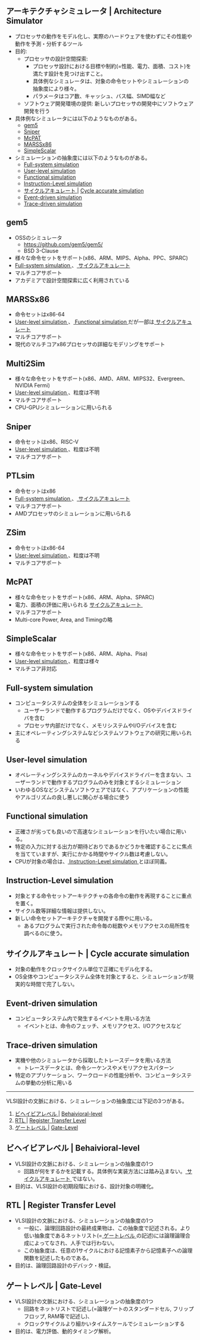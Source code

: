 <!-- 記事タイトル:用語解説集-計算機科学-アーキテクチャ-シミュレータ -->
<!-- 記事URL:https://github.com/takata150802/tech_glossary/blob/main/output/cs-arch-siml.md# -->

<a id="CS_ARCH_SIML_ArchSiml"></a>
## アーキテクチャシミュレータ | Architecture Simulator <!-- entry_word_and_anchor:CS_ARCH_SIML_ArchSiml -->
- プロセッサの動作をモデル化し、実際のハードウェアを使わずにその性能や動作を予測・分析するツール
- 目的:
  - プロセッサの設計空間探索: 
    - プロセッサ設計における目標や制約(=性能、電力、面積、コスト)を満たす設計を見つけ出すこと。
    - 具体例なシミュレータは、対象の命令セットやシミュレーションの抽象度により様々。
    - パラメータはコア数、キャッシュ、バス幅、SIMD幅など
  - ソフトウェア開発環境の提供: 新しいプロセッサの開発中にソフトウェア開発を行う
- 具体例なシミュレータには以下のようなものがある。
  - <a href="https://github.com/takata150802/tech_glossary/blob/main/output/cs-arch-siml.md#CS_ARCH_SIML_"> gem5 </a>
  - <a href="https://github.com/takata150802/tech_glossary/blob/main/output/cs-arch-siml.md#CS_ARCH_SIML_Sniper"> Sniper </a>
  - <a href="https://github.com/takata150802/tech_glossary/blob/main/output/cs-arch-siml.md#CS_ARCH_SIML_McPAT"> McPAT </a>
  - <a href="https://github.com/takata150802/tech_glossary/blob/main/output/cs-arch-siml.md#CS_ARCH_SIML_MARSSx86"> MARSSx86 </a>
  - <a href="https://github.com/takata150802/tech_glossary/blob/main/output/cs-arch-siml.md#CS_ARCH_SIML_SimpleScalar"> SimpleScalar </a>
- シミュレーションの抽象度には以下のようなものがある。
  - <a href="https://github.com/takata150802/tech_glossary/blob/main/output/cs-arch-siml.md#CS_ARCH_SIML_FullSystemSiml"> Full-system simulation </a>
  - <a href="https://github.com/takata150802/tech_glossary/blob/main/output/cs-arch-siml.md#CS_ARCH_SIML_UserLevelSiml"> User-level simulation </a>
  - <a href="https://github.com/takata150802/tech_glossary/blob/main/output/cs-arch-siml.md#CS_ARCH_SIML_FuncSiml"> Functional simulation </a>
  - <a href="https://github.com/takata150802/tech_glossary/blob/main/output/cs-arch-siml.md#CS_ARCH_SIML_InstLevelSiml"> Instruction-Level simulation </a>
  - <a href="https://github.com/takata150802/tech_glossary/blob/main/output/cs-arch-siml.md#CS_ARCH_SIML_CycleAccurate"> サイクルアキュレート </a> | <a href="https://github.com/takata150802/tech_glossary/blob/main/output/cs-arch-siml.md#CS_ARCH_SIML_CycleAccurate"> Cycle accurate simulation </a>
  - <a href="https://github.com/takata150802/tech_glossary/blob/main/output/cs-arch-siml.md#CS_ARCH_SIML_EventDrivenSiml"> Event-driven simulation </a>
  - <a href="https://github.com/takata150802/tech_glossary/blob/main/output/cs-arch-siml.md#CS_ARCH_SIML_TraceDrivenSiml"> Trace-driven simulation </a>

<a id="CS_ARCH_SIML_"></a>
## gem5 <!-- entry_word_and_anchor:CS_ARCH_SIML_ -->
- OSSのシミュレータ
  - <a href="https://github.com/gem5/gem5/"> https://github.com/gem5/gem5/ </a>
  - BSD 3-Clause
- 様々な命令セットをサポート(x86、ARM、MIPS、Alpha、PPC、SPARC)
- <a href="https://github.com/takata150802/tech_glossary/blob/main/output/cs-arch-siml.md#CS_ARCH_SIML_FullSystemSiml"> Full-system simulation </a>、<a href="https://github.com/takata150802/tech_glossary/blob/main/output/cs-arch-siml.md#CS_ARCH_SIML_CycleAccurate"> サイクルアキュレート </a>
- マルチコアサポート
- アカデミアで設計空間探索に広く利用されている

<a id="CS_ARCH_SIML_MARSSx86"></a>
## MARSSx86 <!-- entry_word_and_anchor:CS_ARCH_SIML_MARSSx86 -->
- 命令セットはx86-64
- <a href="https://github.com/takata150802/tech_glossary/blob/main/output/cs-arch-siml.md#CS_ARCH_SIML_UserLevelSiml"> User-level simulation </a>、<a href="https://github.com/takata150802/tech_glossary/blob/main/output/cs-arch-siml.md#CS_ARCH_SIML_FuncSiml"> Functional simulation </a>だが一部は<a href="https://github.com/takata150802/tech_glossary/blob/main/output/cs-arch-siml.md#CS_ARCH_SIML_CycleAccurate"> サイクルアキュレート </a>
- マルチコアサポート
- 現代のマルチコアx86プロセッサの詳細なモデリングをサポート

<a id="CS_ARCH_SIML_Multi2Sim"></a>
## Multi2Sim <!-- entry_word_and_anchor:CS_ARCH_SIML_Multi2Sim -->
- 様々な命令セットをサポート(x86、AMD、ARM、MIPS32、Evergreen、NVIDIA Fermi)
- <a href="https://github.com/takata150802/tech_glossary/blob/main/output/cs-arch-siml.md#CS_ARCH_SIML_UserLevelSiml"> User-level simulation </a>、粒度は不明
- マルチコアサポート
- CPU-GPUシミュレーションに用いられる

<a id="CS_ARCH_SIML_Sniper"></a>
## Sniper <!-- entry_word_and_anchor:CS_ARCH_SIML_Sniper -->
- 命令セットはx86、RISC-V
- <a href="https://github.com/takata150802/tech_glossary/blob/main/output/cs-arch-siml.md#CS_ARCH_SIML_UserLevelSiml"> User-level simulation </a>、粒度は不明
- マルチコアサポート

<a id="CS_ARCH_SIML_PTLsim"></a>
## PTLsim <!-- entry_word_and_anchor:CS_ARCH_SIML_PTLsim -->
- 命令セットはx86
- <a href="https://github.com/takata150802/tech_glossary/blob/main/output/cs-arch-siml.md#CS_ARCH_SIML_FullSystemSiml"> Full-system simulation </a>、<a href="https://github.com/takata150802/tech_glossary/blob/main/output/cs-arch-siml.md#CS_ARCH_SIML_CycleAccurate"> サイクルアキュレート </a>
- マルチコアサポート
- AMDプロセッサのシミュレーションに用いられる

<a id="CS_ARCH_SIML_ZSim"></a>
## ZSim <!-- entry_word_and_anchor:CS_ARCH_SIML_ZSim -->
- 命令セットはx86-64
- <a href="https://github.com/takata150802/tech_glossary/blob/main/output/cs-arch-siml.md#CS_ARCH_SIML_UserLevelSiml"> User-level simulation </a>、粒度は不明
- マルチコアサポート

<a id="CS_ARCH_SIML_McPAT"></a>
## McPAT <!-- entry_word_and_anchor:CS_ARCH_SIML_McPAT -->
- 様々な命令セットをサポート(x86、ARM、Alpha、SPARC)
- 電力、面積の評価に用いられる <a href="https://github.com/takata150802/tech_glossary/blob/main/output/cs-arch-siml.md#CS_ARCH_SIML_CycleAccurate"> サイクルアキュレート </a>　
- マルチコアサポート
- Multi-core Power, Area, and Timingの略

<a id="CS_ARCH_SIML_SimpleScalar"></a>
## SimpleScalar <!-- entry_word_and_anchor:CS_ARCH_SIML_SimpleScalar -->
- 様々な命令セットをサポート(x86、ARM、Alpha、Pisa)
- <a href="https://github.com/takata150802/tech_glossary/blob/main/output/cs-arch-siml.md#CS_ARCH_SIML_UserLevelSiml"> User-level simulation </a>、粒度は様々
- マルチコア非対応

<a id="CS_ARCH_SIML_FullSystemSiml"></a>
## Full-system simulation <!-- entry_word_and_anchor:CS_ARCH_SIML_FullSystemSiml -->
- コンピュータシステムの全体をシミュレーションする
  - ユーザーランドで動作するプログラムだけでなく、OSやデバイスドライバを含む
  - プロセッサ内部だけでなく、メモリシステムやI/Oデバイスを含む
- 主にオペレーティングシステムなどシステムソフトウェアの研究に用いられる

<a id="CS_ARCH_SIML_UserLevelSiml"></a>
## User-level simulation <!-- entry_word_and_anchor:CS_ARCH_SIML_UserLevelSiml -->
- オペレーティングシステムのカーネルやデバイスドライバーを含まない、ユーザーランドで動作するプログラムのみを対象とするシミュレーション
- いわゆるOSなどシステムソフトウェアではなく、アプリケーションの性能やアルゴリズムの良し悪しに関心がる場合に使う
  
<a id="CS_ARCH_SIML_FuncSiml"></a>
## Functional simulation <!-- entry_word_and_anchor:CS_ARCH_SIML_FuncSiml -->
- 正確さが劣っても良いので高速なシミュレーションを行いたい場合に用いる。
- 特定の入力に対する出力が期待どおりであるかどうかを確認することに焦点を当てていますが、実行にかかる時間やサイクル数は考慮しない。
- CPUが対象の場合は、<a href="https://github.com/takata150802/tech_glossary/blob/main/output/cs-arch-siml.md#CS_ARCH_SIML_InstLevelSiml"> Instruction-Level simulation </a> とほぼ同義。

<a id="CS_ARCH_SIML_InstLevelSiml"></a>
## Instruction-Level simulation <!-- entry_word_and_anchor:CS_ARCH_SIML_InstLevelSiml -->
- 対象とする命令セットアーキテクチャの各命令の動作を再現することに重点を置く。
- サイクル数等詳細な情報は提供しない。
- 新しい命令セットアーキテクチャを開発する際やに用いる。
  - あるプログラムで実行された命令毎の総数やメモリアクセスの局所性を調べるのに使う。

<a id="CS_ARCH_SIML_CycleAccurate"></a>
## サイクルアキュレート | Cycle accurate simulation <!-- entry_word_and_anchor:CS_ARCH_SIML_CycleAccurate -->
- 対象の動作をクロックサイクル単位で正確にモデル化する。
- OS全体やコンピュータシステム全体を対象とすると、シミュレーションが現実的な時間で完了しない。

<a id="CS_ARCH_SIML_EventDrivenSiml"></a>
## Event-driven simulation <!-- entry_word_and_anchor:CS_ARCH_SIML_EventDrivenSiml -->
- コンピュータシステム内で発生するイベントを用いる方法
  - イベントとは、命令のフェッチ、メモリアクセス、I/Oアクセスなど

<a id="CS_ARCH_SIML_TraceDrivenSiml"></a>
## Trace-driven simulation <!-- entry_word_and_anchor:CS_ARCH_SIML_TraceDrivenSiml -->
- 実機や他のシミュレータから採取したトレースデータを用いる方法
  - トレースデータとは、命令シーケンスやメモリアクセスパターン
- 特定のアプリケーション、ワークロードの性能分析や、コンピュータシステムの挙動の分析に用いる

---

VLSI設計の文脈における、シミュレーションの抽象度には下記の3つがある。

1. <a href="https://github.com/takata150802/tech_glossary/blob/main/output/cs-arch-siml.md#CS_ARCH_SIML_BehaivioralLevel"> ビヘイビアレベル </a> | <a href="https://github.com/takata150802/tech_glossary/blob/main/output/cs-arch-siml.md#CS_ARCH_SIML_BehaivioralLevel"> Behaivioral-level </a>
2. <a href="https://github.com/takata150802/tech_glossary/blob/main/output/cs-arch-siml.md#CS_ARCH_SIML_RTL"> RTL </a> | <a href="https://github.com/takata150802/tech_glossary/blob/main/output/cs-arch-siml.md#CS_ARCH_SIML_RTL"> Register Transfer Level </a>
3. <a href="https://github.com/takata150802/tech_glossary/blob/main/output/cs-arch-siml.md#CS_ARCH_SIML_GateLevel"> ゲートレベル </a> | <a href="https://github.com/takata150802/tech_glossary/blob/main/output/cs-arch-siml.md#CS_ARCH_SIML_GateLevel"> Gate-Level </a>

<a id="CS_ARCH_SIML_BehaivioralLevel"></a>
## ビヘイビアレベル | Behaivioral-level <!-- entry_word_and_anchor:CS_ARCH_SIML_BehaivioralLevel -->
- VLSI設計の文脈における、シミュレーションの抽象度の1つ
  - 回路が何をするかを記載する。具体例な実装方法には踏み込まない。<a href="https://github.com/takata150802/tech_glossary/blob/main/output/cs-arch-siml.md#CS_ARCH_SIML_CycleAccurate"> サイクルアキュレート </a>ではない。
- 目的は、VLSI設計の初期段階における、設計対象の明確化。

<a id="CS_ARCH_SIML_RTL"></a>
## RTL | Register Transfer Level  <!-- entry_word_and_anchor:CS_ARCH_SIML_RTL -->
- VLSI設計の文脈における、シミュレーションの抽象度の1つ
  - 一般に、論理回路設計の最終成果物は、この抽象度で記述される。より低い抽象度であるネットリスト(=<a href="https://github.com/takata150802/tech_glossary/blob/main/output/cs-arch-siml.md#CS_ARCH_SIML_GateLevel"> ゲートレベル </a>の記述)には論理論理合成によってなされ、人手では行わない。
  - この抽象度は、任意の1サイクルにおける記憶素子から記憶素子への論理関数を記述したものである。
- 目的は、論理回路設計のデバック・検証。

<a id="CS_ARCH_SIML_GateLevel"></a>
## ゲートレベル | Gate-Level  <!-- entry_word_and_anchor:CS_ARCH_SIML_GateLevel -->
- VLSI設計の文脈における、シミュレーションの抽象度の1つ
  - 回路をネットリストで記述し(=論理ゲートのスタンダードセル, フリップフロップ, RAM等で記述し)、
  - クロックサイクルより細かいタイムスケールでシミュレーションする
- 目的は、電力評価、動的タイミング解析。
